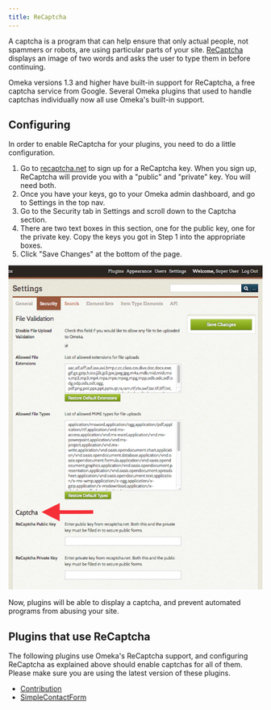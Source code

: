 ```yaml
---
title: ReCaptcha
---
```


A captcha is a program that can help ensure that only actual people, not spammers or robots, are using particular parts of your site. [ReCaptcha](http://recaptcha.net) displays an image of two words and asks the user to type them in before continuing.

Omeka versions 1.3 and higher have built-in support for ReCaptcha, a free captcha service from Google. Several Omeka plugins that used to handle captchas individually now all use Omeka's built-in support.

Configuring
---------------------------------------------------------------
In order to enable ReCaptcha for your plugins, you need to do a little configuration.

1.  Go to [recaptcha.net](http://recaptcha.net) to sign up for a
 ReCaptcha key. When you sign up, ReCaptcha will provide you with a  "public" and "private" key. You will need both.
2.  Once you have your keys, go to your Omeka admin dashboard, and go to Settings in the top nav. 
1. Go to the Security tab in Settings and scroll down to the Captcha section. 
3.  There are two text boxes in this section, one for the public key, one for the private key. Copy the keys you got in Step 1 into the appropriate boxes.
4.  Click "Save Changes" at the bottom of the page.

![Security Settings with red arrow pointing to the header for Captcha settings](/doc_files/captchaSettings.png)

Now, plugins will be able to display a captcha, and prevent automated programs from abusing your site.

Plugins that use ReCaptcha
---------------------------------------------------------------
The following plugins use Omeka's ReCaptcha support, and configuring ReCaptcha as explained above should enable captchas for all of them. Please make sure you are using the latest version of these plugins.

-   [Contribution](../../Plugins/Contribution)
-   [SimpleContactForm](../../Plugins/SimpleContactForm)


